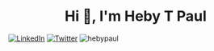 
<h1 align="center">Hi 👋, I'm Heby T Paul</h1>

<p ><a href="https://linkedin.com/in/hebytpaul"><img src="https://img.shields.io/badge/LinkedIn-%230077B5.svg?logo=linkedin&amp;logoColor=white" alt="LinkedIn"></a> <a href="https://twitter.com/heby_t"><img src="https://img.shields.io/badge/Twitter-%231DA1F2.svg?logo=Twitter&amp;logoColor=white" alt="Twitter"></a> <img src="https://komarev.com/ghpvc/?username=hebypaul&label=Profile%20views&color=0e75b6&style=flat" alt="hebypaul" /></p>
<p align= "center" >

<img src="https://github-readme-stats.vercel.app/api?username=hebypaul&amp;theme=dark&amp;hide_border=false&amp;include_all_commits=true&amp;count_private=true" alt="">
<img src="https://github-readme-streak-stats.herokuapp.com/?user=hebypaul&amp;theme=dark&amp;hide_border=false" alt="">
</p>

